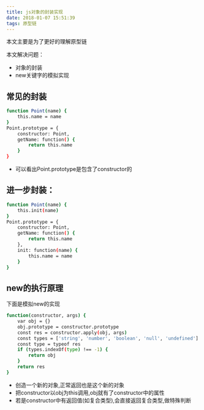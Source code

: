 ```yaml
---
title: js对象的封装实现
date: 2018-01-07 15:51:39
tags: 原型链
---
```


本文主要是为了更好的理解原型链

本文解决问题：
- 对象的封装
- new关键字的模拟实现

<!-- more -->

## 常见的封装
``` bash
function Point(name) {
    this.name = name
}
Point.prototype = {
    constructor: Point,
    getName: function() {
        return this.name    
    }
}
```
- 可以看出Point.prototype是包含了constructor的

## 进一步封装：
``` bash
function Point(name) {
    this.init(name)
}
Point.prototype = {
    constructor: Point,
    getName: function() {
        return this.name    
    },
    init: function(name) {
        this.name = name
    }
}
```

## new的执行原理

下面是模拟new的实现
``` bash
function(constructor, args) {
    var obj = {}
    obj.prototype = constructor.prototype
    const res = constructor.apply(obj, args)
    const types = ['string', 'number', 'boolean', 'null', 'undefined']
    const type = typeof res
    if (types.indexOf(type) !== -1) {
        return obj
    }
    return res
}
```
- 创造一个新的对象,正常返回也是这个新的对象
- 把constructor以obj为this调用,obj就有了constructor中的属性
- 若是constructor中有返回值(如复合类型),会直接返回复合类型,做特殊判断